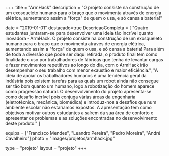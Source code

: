 +++
title = "ArmHack"
description = "O projeto consiste na construção de um exosqueleto humano para o braço que o movimenta através de energia elétrica, aumentando assim a \"força\" de quem o usa, e só cansa a bateria!"

date = "2019-01-01"
destacado=true
DescricaoCompleta = [
    "Quatro estudantes juntaram-se para desenvolver uma ideia tão incrível quanto inovadora - ArmHack. O projeto consiste na construção de um exosqueleto humano para o braço que o movimenta através de energia elétrica, aumentando assim a \"força\" de quem o usa, e só cansa a bateria! Para além de toda a diversão que pode ser daqui retirada, o produto final tem como finalidade o uso por trabalhadores de fábricas que tenha de levantar cargas e fazer movimentos repetitivos ao longo do dia, com o ArmHack irão desempenhar o seu trabalho com menor exaustão e maior eficiência.",
    "A ideia de apoiar os trabalhadores humanos é uma tendência geral da indústria pois existem tarefas para as quais um robot ainda não consegue ser tão bom quanto um humano, logo a robotização do homem aparece como progressão natural. O desenvolvimento do projeto apresenta-se como desafio incrível pois conjuga várias áreas da engenharia (eletrotécnica, mecânica, biomédica) e introduz-nos a desafios que num ambiente escolar não estaríamos expostos. A apresentação tem como objetivos motivar outros estudantes a saírem da sua área de conforto e apresentar os problemas e as soluções encontradas no desenvolvimento deste produto."
]

equipa = ["Francisco Mendes",
    "Leandro Pereira",
    "Pedro Moreira",
    "André Cavalheiro"]
photo = "images/projetos/armhack.jpg"

type = "projeto"
layout = "projeto"
+++

